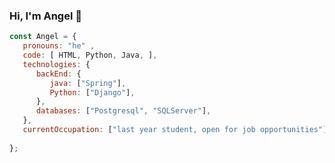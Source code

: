 ### Hi, I'm Angel  👋

```javascript
const Angel = {
   pronouns: "he" ,
   code: [ HTML, Python, Java, ],
   technologies: {
      backEnd: {
         java: ["Spring"],
         Python: ["Django"],
      },
      databases: ["Postgresql", "SQLServer"],  
   },
   currentOccupation: ["last year student, open for job opportunities"],
  
};
```






<!--
**Angel-Raa/Angel-Raa** is a ✨ _special_ ✨ repository because its `README.md` (this file) appears on your GitHub profile.

Here are some ideas to get you started:

- 🔭 I’m currently working on ...
- 🌱 I’m currently learning ...
- 👯 I’m looking to collaborate on ...
- 🤔 I’m looking for help with ...
- 💬 Ask me about ...
- 📫 How to reach me: ...
- 😄 Pronouns: ...
- ⚡ Fun fact: ...
-->
